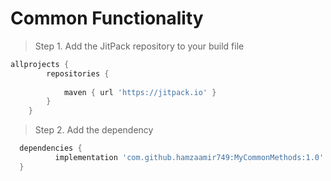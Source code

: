 # Common Functionality


> Step 1. Add the JitPack repository to your build file

```gradle
allprojects {
		repositories {
	
			maven { url 'https://jitpack.io' }
		}
	}
  ```
  > Step 2. Add the dependency
  ```gradle
  	dependencies {
	        implementation 'com.github.hamzaamir749:MyCommonMethods:1.0'
	}
  ```
